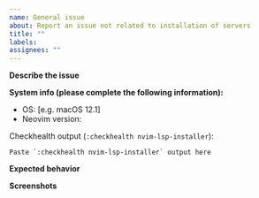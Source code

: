 ```yaml
---
name: General issue
about: Report an issue not related to installation of servers
title: ""
labels:
assignees: ""
---
```


<!-- This is not an issue template for questions! Please refer to https://github.com/williamboman/nvim-lsp-installer/discussions. -->

<!--
Before filing an issue, make sure that:
 1) you're running the latest version of the plugin
 2) you're running the latest version of the neovim/nvim-lspconfig plugin
 3) you meet the minimum requirements mentioned in the README
-->

**Describe the issue**
<!-- A clear and concise description of what the bug is and why you think it's an issue with nvim-lsp-installer. -->

**System info (please complete the following information):**

-   OS: [e.g. macOS 12.1]
-   Neovim version:

Checkhealth output (`:checkhealth nvim-lsp-installer`):

```
Paste `:checkhealth nvim-lsp-installer` output here
```

<!-- Please also include any other system information you think is relevant! -->

**Expected behavior**
<!-- A clear and concise description of what you expected to happen. -->

**Screenshots**
<!-- If applicable, add screenshots to help explain your problem. -->
